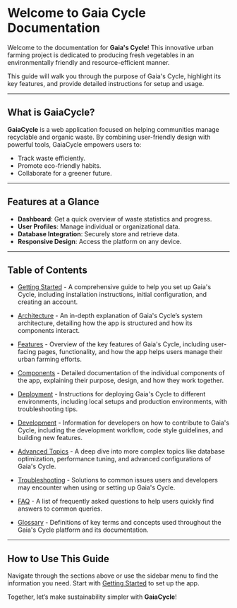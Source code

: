 # Welcome to Gaia Cycle Documentation

Welcome to the documentation for **Gaia's Cycle**! This innovative urban farming project is dedicated to producing fresh vegetables in an environmentally friendly and resource-efficient manner.

This guide will walk you through the purpose of Gaia's Cycle, highlight its key features, and provide detailed instructions for setup and usage.

---

## What is GaiaCycle?

**GaiaCycle** is a web application focused on helping communities manage recyclable and organic waste. By combining user-friendly design with powerful tools, GaiaCycle empowers users to:
- Track waste efficiently.
- Promote eco-friendly habits.
- Collaborate for a greener future.

---

## Features at a Glance

- **Dashboard**: Get a quick overview of waste statistics and progress.
- **User Profiles**: Manage individual or organizational data.
- **Database Integration**: Securely store and retrieve data.
- **Responsive Design**: Access the platform on any device.

---

## Table of Contents
- [Getting Started](getting-started/) - A comprehensive guide to help you set up Gaia's Cycle, including installation instructions, initial configuration, and creating an account.

- [Architecture](architecture/) - An in-depth explanation of Gaia's Cycle’s system architecture, detailing how the app is structured and how its components interact.

- [Features](features/) - Overview of the key features of Gaia's Cycle, including user-facing pages, functionality, and how the app helps users manage their urban farming efforts.

- [Components](components/) - Detailed documentation of the individual components of the app, explaining their purpose, design, and how they work together.

- [Deployment](deployment/) - Instructions for deploying Gaia's Cycle to different environments, including local setups and production environments, with troubleshooting tips.

- [Development](development/) - Information for developers on how to contribute to Gaia's Cycle, including the development workflow, code style guidelines, and building new features.

- [Advanced Topics](advanced-topics/) - A deep dive into more complex topics like database optimization, performance tuning, and advanced configurations of Gaia's Cycle.

- [Troubleshooting](troubleshooting.md) - Solutions to common issues users and developers may encounter when using or setting up Gaia's Cycle.

- [FAQ](faq.md) - A list of frequently asked questions to help users quickly find answers to common queries.

- [Glossary](glossary.md) - Definitions of key terms and concepts used throughout the Gaia's Cycle platform and its documentation.

---

## How to Use This Guide

Navigate through the sections above or use the sidebar menu to find the information you need. Start with [Getting Started](getting-started.md) to set up the app.

Together, let’s make sustainability simpler with **GaiaCycle**!
